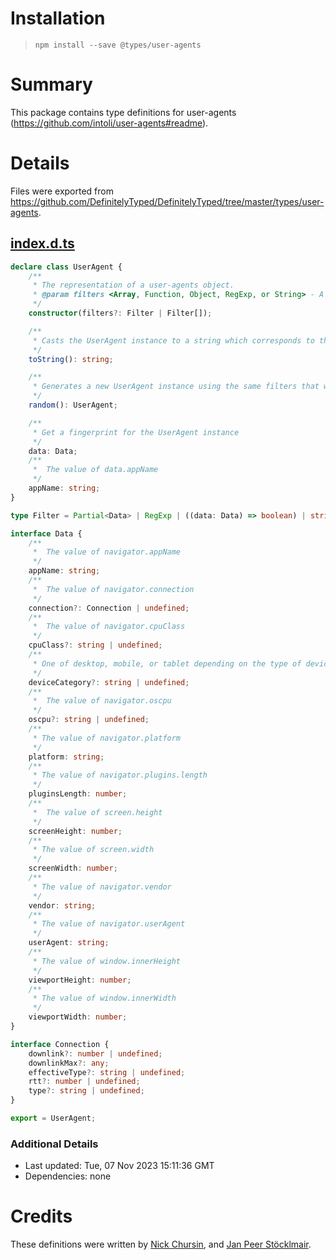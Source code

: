 # Installation
> `npm install --save @types/user-agents`

# Summary
This package contains type definitions for user-agents (https://github.com/intoli/user-agents#readme).

# Details
Files were exported from https://github.com/DefinitelyTyped/DefinitelyTyped/tree/master/types/user-agents.
## [index.d.ts](https://github.com/DefinitelyTyped/DefinitelyTyped/tree/master/types/user-agents/index.d.ts)
````ts
declare class UserAgent {
    /**
     * The representation of a user-agents object.
     * @param filters <Array, Function, Object, RegExp, or String> - A set of filters to apply to the generated user agents
     */
    constructor(filters?: Filter | Filter[]);

    /**
     * Casts the UserAgent instance to a string which corresponds to the user agent header. Equivalent to accessing the userAgent.userAgent property.
     */
    toString(): string;

    /**
     * Generates a new UserAgent instance using the same filters that were used to construct userAgent
     */
    random(): UserAgent;

    /**
     * Get a fingerprint for the UserAgent instance
     */
    data: Data;
    /**
     *  The value of data.appName
     */
    appName: string;
}

type Filter = Partial<Data> | RegExp | ((data: Data) => boolean) | string;

interface Data {
    /**
     *  The value of navigator.appName
     */
    appName: string;
    /**
     *  The value of navigator.connection
     */
    connection?: Connection | undefined;
    /**
     *  The value of navigator.cpuClass
     */
    cpuClass?: string | undefined;
    /**
     * One of desktop, mobile, or tablet depending on the type of device
     */
    deviceCategory?: string | undefined;
    /**
     *  The value of navigator.oscpu
     */
    oscpu?: string | undefined;
    /**
     * The value of navigator.platform
     */
    platform: string;
    /**
     * The value of navigator.plugins.length
     */
    pluginsLength: number;
    /**
     *  The value of screen.height
     */
    screenHeight: number;
    /**
     * The value of screen.width
     */
    screenWidth: number;
    /**
     * The value of navigator.vendor
     */
    vendor: string;
    /**
     * The value of navigator.userAgent
     */
    userAgent: string;
    /**
     * The value of window.innerHeight
     */
    viewportHeight: number;
    /**
     * The value of window.innerWidth
     */
    viewportWidth: number;
}

interface Connection {
    downlink?: number | undefined;
    downlinkMax?: any;
    effectiveType?: string | undefined;
    rtt?: number | undefined;
    type?: string | undefined;
}

export = UserAgent;

````

### Additional Details
 * Last updated: Tue, 07 Nov 2023 15:11:36 GMT
 * Dependencies: none

# Credits
These definitions were written by [Nick Chursin](https://github.com/unickq), and [Jan Peer Stöcklmair](https://github.com/JPeer264).
